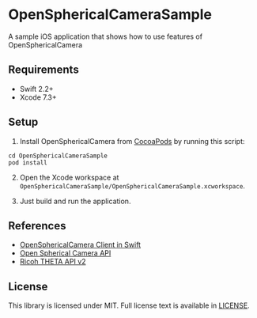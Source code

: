 # OpenSphericalCameraSample
A sample iOS application that shows how to use features of OpenSphericalCamera

## Requirements

* Swift 2.2+
* Xcode 7.3+

## Setup

1. Install OpenSphericalCamera from [CocoaPods](http://cocoapods.org/#install) by running this script:
```
cd OpenSphericalCameraSample
pod install
```

2. Open the Xcode workspace at `OpenSphericalCameraSample/OpenSphericalCameraSample.xcworkspace`.

3. Just build and run the application.

## References
* [OpenSphericalCamera Client in Swift](https://github.com/tatsu/OpenSphericalCamera)
* [Open Spherical Camera API](https://developers.google.com/streetview/open-spherical-camera/)
* [Ricoh THETA API v2](https://developers.theta360.com/en/docs/v2/api_reference/)

## License

This library is licensed under MIT. Full license text is available in [LICENSE](LICENSE).
